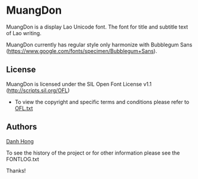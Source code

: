 ﻿MuangDon
======================


MuangDon is a display Lao Unicode font. The font for title and subtitle text of Lao writing.

MuangDon currently has regular style only harmonize with Bubblegum Sans (<https://www.google.com/fonts/specimen/Bubblegum+Sans>).

## License


MuangDon is licensed under the SIL Open Font License v1.1 (<http://scripts.sil.org/OFL>)


- To view the copyright and specific terms and conditions please refer to [OFL.txt](https://github.com/khmertype/MuangDon/blob/master/OFL.txt)




## Authors

[Danh Hong](http://www.khmertype.org)

To see the history of the project or for other information please see the FONTLOG.txt 



Thanks!

